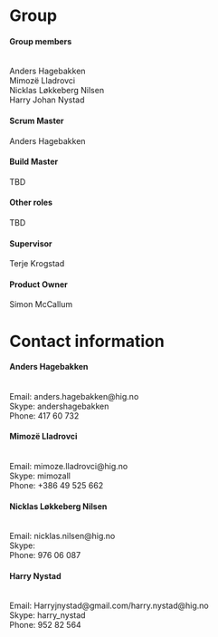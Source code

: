 <h1>Group</h1>
<h4>Group members</h4>
<br>Anders Hagebakken
<br>Mimozë Lladrovci
<br>Nicklas Løkkeberg Nilsen
<br>Harry Johan Nystad
<br>
<h4>Scrum Master</h4>
Anders Hagebakken
<br>
<h4>Build Master</h4>
TBD
<br>
<h4>Other roles</h4>
TBD
<br>
<h4>Supervisor</h4> 
Terje Krogstad
<br>
<h4>Product Owner</h4>
Simon McCallum
<br>

<h1>Contact information</h1>
<h4>Anders Hagebakken</h4>
<br>Email: anders.hagebakken@hig.no
<br>Skype: andershagebakken
<br>Phone: 417 60 732
<br>
<h4>Mimozë Lladrovci</h4>
<br>Email: mimoze.lladrovci@hig.no
<br>Skype: mimozall
<br>Phone: +386 49 525 662
<br>
<h4>Nicklas Løkkeberg Nilsen</h4>
<br>Email: nicklas.nilsen@hig.no
<br>Skype: 
<br>Phone: 976 06 087
<br>
<h4>Harry Nystad</h4>
<br>Email: Harryjnystad@gmail.com/harry.nystad@hig.no
<br>Skype: harry_nystad
<br>Phone: 952 82 564	